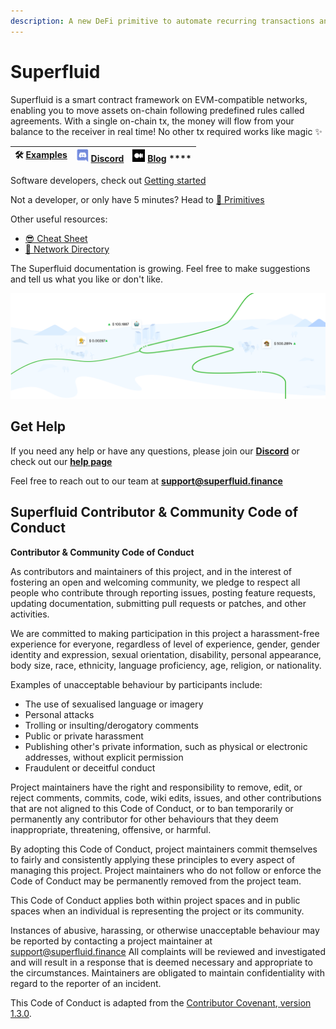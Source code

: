 ```yaml
---
description: A new DeFi primitive to automate recurring transactions and monetize Web3
---
```


# Superfluid

Superfluid is a smart contract framework on EVM-compatible networks, enabling you to move assets on-chain following predefined rules called agreements. With a single on-chain tx, the money will flow from your balance to the receiver in real time! No other tx required works like magic ✨

| 🛠 [Examples](resources/examples.md) | ![](.gitbook/assets/discord-logo.png) [**Discord**](https://discord.gg/qPg6Y3d) | ![](.gitbook/assets/medium.png) [**Blog**](https://medium.com/superfluid-blog)       **** |
| :---: | :---: | :---: |


Software developers, check out [Getting started](protocol-tutorials/getting-started.md)

Not a developer, or only have 5 minutes? Head to [🚚 Primitives](protocol-tutorials/primitives.md)

Other useful resources:

* [😎 Cheat Sheet](resources/cheat-sheet.md)
* [🔗 Network Directory](resources/networks.md)

The Superfluid documentation is growing. Feel free to make suggestions and tell us what you like or don't like.

![](.gitbook/assets/image.png)

## Get Help

If you need any help or have any questions, please join our [**Discord**](https://discord.gg/qPg6Y3d) or check out our [**help page**](http://help.superfluid.finance/)

Feel free to reach out to our team at **support@superfluid.finance**

## Superfluid Contributor & Community Code of Conduct

**Contributor & Community Code of Conduct**

As contributors and maintainers of this project, and in the interest of fostering an open and welcoming community, we pledge to respect all people who contribute through reporting issues, posting feature requests, updating documentation, submitting pull requests or patches, and other activities.

We are committed to making participation in this project a harassment-free experience for everyone, regardless of level of experience, gender, gender identity and expression, sexual orientation, disability, personal appearance, body size, race, ethnicity, language proficiency, age, religion, or nationality.

Examples of unacceptable behaviour by participants include:

* The use of sexualised language or imagery
* Personal attacks
* Trolling or insulting/derogatory comments
* Public or private harassment
* Publishing other's private information, such as physical or electronic addresses, without explicit permission
* Fraudulent or deceitful conduct

Project maintainers have the right and responsibility to remove, edit, or reject comments, commits, code, wiki edits, issues, and other contributions that are not aligned to this Code of Conduct, or to ban temporarily or permanently any contributor for other behaviours that they deem inappropriate, threatening, offensive, or harmful.

By adopting this Code of Conduct, project maintainers commit themselves to fairly and consistently applying these principles to every aspect of managing this project. Project maintainers who do not follow or enforce the Code of Conduct may be permanently removed from the project team.

This Code of Conduct applies both within project spaces and in public spaces when an individual is representing the project or its community.

Instances of abusive, harassing, or otherwise unacceptable behaviour may be reported by contacting a project maintainer at [support@superfluid.finance](mailto:support@superfluid.finance) All complaints will be reviewed and investigated and will result in a response that is deemed necessary and appropriate to the circumstances. Maintainers are obligated to maintain confidentiality with regard to the reporter of an incident.

This Code of Conduct is adapted from the [Contributor Covenant](http://contributor-covenant.org/),[ version 1.3.0](http://contributor-covenant.org/version/1/3/0/).

